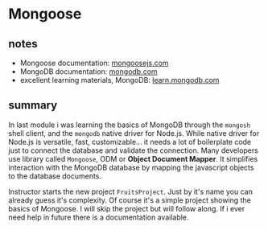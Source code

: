 # Mongoose

## notes

- Mongoose documentation: [mongoosejs.com](https://mongoosejs.com/)
- MongoDB documentation: [mongodb.com](https://www.mongodb.com/docs/)
- excellent learning materials, MongoDB: [learn.mongodb.com](https://learn.mongodb.com/)

## summary

In last module i was learning the basics of MongoDB through the `mongosh` shell client, and the `mongodb` native driver for Node.js. While native driver for Node.js is versatile, fast, customizable... it needs a lot of boilerplate code just to connect the database and validate the connection. Many developers use library called `Mongoose`, ODM or **Object Document Mapper**. It simplifies interaction with the MongoDB database by mapping the javascript objects to the database documents.

Instructor starts the new project `FruitsProject`. Just by it's name you can already guess it's complexity. Of course it's a simple project showing the basics of Mongoose. I will skip the project but will follow along. If i ever need help in future there is a documentation available.
